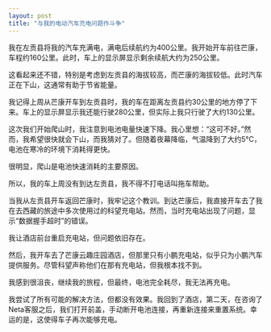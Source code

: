 ```yaml
---
layout: post
title: "与我的电动汽车充电问题作斗争"
---
```


我在左贡县将我的汽车充满电，满电后续航约为400公里。我开始开车前往芒康，车程约160公里。此时，车上的显示屏显示剩余续航大约为250公里。

这看起来还不错，特别是考虑到左贡县的海拔较高，而芒康的海拔较低。此时汽车正在下山，这通常有助于节省能量。

我记得上周从芒康开车到左贡县时，我的车在距离左贡县约30公里的地方停了下来。车上的显示屏显示我还能行驶280公里，但实际上我只行驶了大约130公里。

这次我们开始爬山时，我注意到电池电量快速下降。我心里想：“这可不好。”然而，我希望很快就会下山，而我猜对了。但随着夜幕降临，气温降到了大约5°C，电池在寒冷的环境下消耗得更快。

很明显，爬山是电池快速消耗的主要原因。

所以，我的车上周没有到达左贡县，我不得不打电话叫拖车帮助。

当我从左贡县开车返回芒康时，我牢记这个教训。到达芒康后，我直接开车去了我在去西藏的旅途中多次使用过的科望充电站。然而，当时充电站出现了问题，显示“数据握手超时”的错误。

我让酒店前台重启充电站，但问题依旧存在。

然后，我开车去了芒康云趣庄园酒店，但那里只有小鹏充电站，似乎只为小鹏汽车提供服务。尽管科望声称他们在那有充电站，但我根本找不到。

我感到很沮丧，继续我的旅程，但最终，电池完全耗尽，我无法再充电。

我尝试了所有可能的解决方法，但都没有效果。我回到了酒店，第二天，在咨询了Neta客服之后，我们打开前盖，手动断开电池连接，再重新连接来重置系统。幸运的是，这使得车子再次能够充电。

